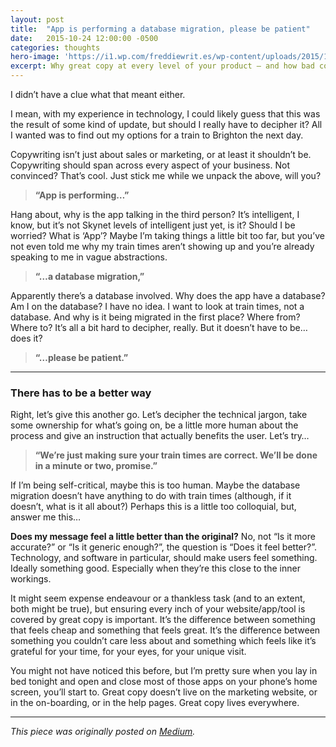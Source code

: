 ```yaml
---
layout: post
title:  "App is performing a database migration, please be patient"
date:   2015-10-24 12:00:00 -0500
categories: thoughts
hero-image: 'https://i1.wp.com/freddiewrit.es/wp-content/uploads/2015/10/app-database-migration.jpeg?w=698&ssl=1'
excerpt: Why great copy at every level of your product — and how bad copy can ruin an experience.
---
```

I didn’t have a clue what that meant either.

I mean, with my experience in technology, I could likely guess that this was the result of some kind of update, but should I really have to decipher it? All I wanted was to find out my options for a train to Brighton the next day.

Copywriting isn’t just about sales or marketing, or at least it shouldn’t be. Copywriting should span across every aspect of your business. Not convinced? That’s cool. Just stick me while we unpack the above, will you?

> **“App is performing…”**

Hang about, why is the app talking in the third person? It’s intelligent, I know, but it’s not Skynet levels of intelligent just yet, is it? Should I be worried? What is ‘App’? Maybe I’m taking things a little bit too far, but you’ve not even told me why my train times aren’t showing up and you’re already speaking to me in vague abstractions.

> **“…a database migration,”**

Apparently there’s a database involved. Why does the app have a database? Am I on the database? I have no idea. I want to look at train times, not a database. And why is it being migrated in the first place? Where from? Where to? It’s all a bit hard to decipher, really. But it doesn’t have to be…does it?

> **“…please be patient.”**

---------------

### There has to be a better way

Right, let’s give this another go. Let’s decipher the technical jargon, take some ownership for what’s going on, be a little more human about the process and give an instruction that actually benefits the user. Let’s try…

> **“We’re just making sure your train times are correct. We’ll be done in a minute or two, promise.”**

If I’m being self-critical, maybe this is too human. Maybe the database migration doesn’t have anything to do with train times (although, if it doesn’t, what is it all about?) Perhaps this is a little too colloquial, but, answer me this…

**Does my message feel a little better than the original?**
No, not “Is it more accurate?” or “Is it generic enough?”, the question is “Does it feel better?”. Technology, and software in particular, should make users feel something. Ideally something good. Especially when they’re this close to the inner workings.

It might seem expense endeavour or a thankless task (and to an extent, both might be true), but ensuring every inch of your website/app/tool is covered by great copy is important. It’s the difference between something that feels cheap and something that feels great. It’s the difference between something you couldn’t care less about and something which feels like it’s grateful for your time, for your eyes, for your unique visit.

You might not have noticed this before, but I’m pretty sure when you lay in bed tonight and open and close most of those apps on your phone’s home screen, you’ll start to. Great copy doesn’t live on the marketing website, or in the on-boarding, or in the help pages. Great copy lives everywhere.

---------------

*This piece was originally posted on [Medium](https://medium.com/@freddiewrites/app-is-performing-a-database-migration-please-be-patient-d6a7c172327c#.61wbq3kgx).*
